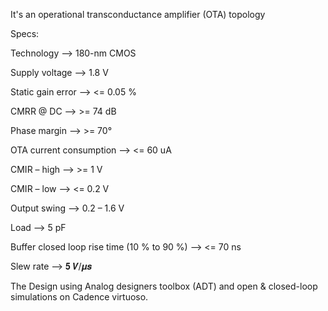It's an operational transconductance amplifier (OTA) topology 

Specs:

Technology --> 180-nm CMOS

Supply voltage --> 1.8 V

Static gain error --> <= 0.05 %

CMRR @ DC --> >= 74 dB

Phase margin --> >= 70°

OTA current consumption --> <= 60 uA

CMIR – high --> >= 1 V

CMIR – low --> <= 0.2 V

Output swing --> 0.2 – 1.6 V

Load --> 5 pF

Buffer closed loop rise time (10 % to 90 %) --> <= 70 ns

Slew rate --> 𝟓 𝑽/𝝁𝒔

The Design using Analog designers toolbox (ADT) and open & closed-loop simulations on Cadence virtuoso.
